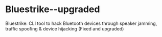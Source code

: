 # Bluestrike--upgraded
Bluestrike: CLI tool to hack Bluetooth devices through speaker jamming, traffic spoofing &amp; device hijacking (Fixed and upgraded)
